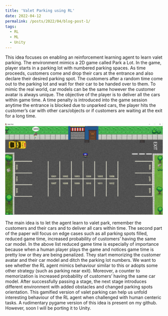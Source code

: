 ```yaml
---
title: 'Valet Parking using RL'
date: 2022-04-12
permalink: /posts/2022/04/blog-post-1/
tags:
  - RL
  - ML
  - Unity
---
```


This idea focuses on enabling an reinforcement learning agent to learn valet parking. The environment mimics a 2D game called Park a Lot. In the game, player starts in a parking lot with numbered parking spaces. As time proceeds, customers come and drop their cars at the entrance and also declare their desired parking spot. The customers after a random time come out to the parking lot and wait for their car to be handed over to them. To mimic the real world, car models can be the same however the customer avatar is always unique. The objective of the player is to deliver all the cars within game time. A time penalty is introduced into the game session anytime the entrance is blocked due to unparked cars, the player hits the customer’s car with other cars/objects or if customers are waiting at the exit for a long time.

![Alt text](valet_park.png "Valet Park image")

The main idea is to let the agent learn to valet park, remember the customers and their cars and to deliver all cars within time. The second part of the paper will focus on edge cases such as all parking spots filled, reduced game time, increased probability of customers’ having the same car model. In the above list reduced game time is especially of importance because when a human player plays the game and notices game time is pretty low or they are being penalized. They start memorizing the customer avatar and their car model and ditch the parking lot numbers. We want to see whether the RL agent mimics behaviour similar to this or adopts some other strategy (such as parking near exit). Moreover, a counter to memorization is increased probability of customers’ having the same car model.
After successfully passing a stage, the next stage introduces different environment with added obstacles and changed parking spots orientation. This gamified
version of valet parking can help us unfold interesting behaviour of the RL agent when challenged with human centeric tasks.
A rudimentary pygame version of this idea is present on my github. However, soon I will be porting it to Unity.